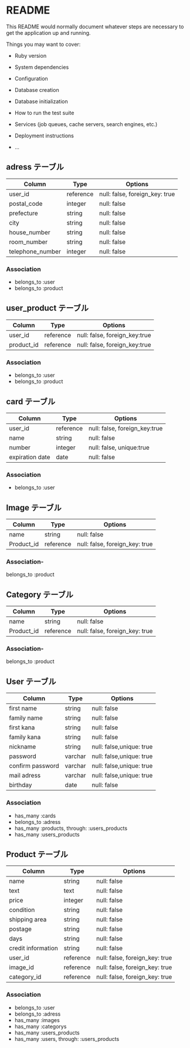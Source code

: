 # README

This README would normally document whatever steps are necessary to get the
application up and running.

Things you may want to cover:

- Ruby version

- System dependencies

- Configuration

- Database creation

- Database initialization

- How to run the test suite

- Services (job queues, cache servers, search engines, etc.)

- Deployment instructions

- ...

## adress テーブル

| Column           | Type      | Options                        |
| ---------------- | --------- | ------------------------------ |
| user_id          | reference | null: false, foreign_key: true |
| postal_code      | integer   | null: false                    |
| prefecture       | string    | null: false                    |
| city             | string    | null: false                    |
| house_number     | string    | null: false                    |
| room_number      | string    | null: false                    |
| telephone_number | integer   | null: false                    |

### Association

- belongs_to :user
- belongs_to :product

## user_product テーブル

| Column     | Type      | Options                       |
| ---------- | --------- | ----------------------------- |
| user_id    | reference | null: false, foreign_key:true |
| product_id | reference | null: false, foreign_key:true |

### Association

- belongs_to :user
- belongs_to :product

## card テーブル

| Column          | Type      | Options                       |
| --------------- | --------- | ----------------------------- |
| user_id         | reference | null: false, foreign_key:true |
| name            | string    | null: false                   |
| number          | integer   | null: false, unique:true      |
| expiration date | date      | null: false                   |

### Association

- belongs_to :user

## Image テーブル

| Column     | Type      | Options                        |
| ---------- | --------- | ------------------------------ |
| name       | string    | null: false                    |
| Product_id | reference | null: false, foreign_key: true |

### Association-

belongs_to :product

## Category テーブル

| Column     | Type      | Options                        |
| ---------- | --------- | ------------------------------ |
| name       | string    | null: false                    |
| Product_id | reference | null: false, foreign_key: true |

### Association-

belongs_to :product

## User テーブル

| Column           | Type    | Options                  |
| ---------------- | ------- | ------------------------ |
| first name       | string  | null: false              |
| family name      | string  | null: false              |
| first kana       | string  | null: false              |
| family kana      | string  | null: false              |
| nickname         | string  | null: false,unique: true |
| password         | varchar | null: false,unique: true |
| confirm password | varchar | null: false,unique: true |
| mail adress      | varchar | null: false,unique: true |
| birthday         | date    | null: false              |

### Association

- has_many :cards
- belongs_to :adress
- has_many :products, through: :users_products
- has_many :users_products

## Product テーブル

| Column             | Type      | Options                        |
| ------------------ | --------- | ------------------------------ |
| name               | string    | null: false                    |
| text               | text      | null: false                    |
| price              | integer   | null: false                    |
| condition          | string    | null: false                    |
| shipping area      | string    | null: false                    |
| postage            | string    | null: false                    |
| days               | string    | null: false                    |
| credit information | string    | null: false                    |
| user_id            | reference | null: false, foreign_key: true |
| image_id           | reference | null: false, foreign_key: true |
| category_id        | reference | null: false, foreign_key: true |

### Association

- belongs_to :user
- belongs_to :adress
- has_many :images
- has_many :categorys
- has_many :users_products
- has_many :users, through: :users_products

